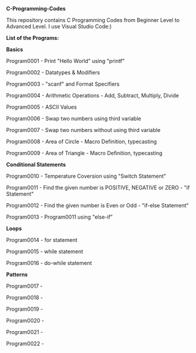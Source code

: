 **C-Programming-Codes**

This repository contains C Programming Codes from Beginner Level to Advanced Level. I use Visual Studio Code:)

**List of the Programs:**

**Basics**

Program0001 - Print "Hello World" using "printf"

Program0002 - Datatypes & Modifiers

Program0003 - "scanf" and Format Specifiers

Program0004 - Arithmetic Operations - Add, Subtract, Multiply, Divide

Program0005 - ASCII Values

Program0006 - Swap two numbers using third variable

Program0007 - Swap two numbers without using third variable

Program0008 - Area of Circle - Macro Definition, typecasting

Program0009 - Area of Triangle - Macro Definition, typecasting

**Conditional Statements**

Program0010 - Temperature Coversion using "Switch Statement"

Program0011 - Find the given number is POSITIVE, NEGATIVE or ZERO - "if Statement"

Program0012 - Find the given number is Even or Odd - "if-else Statement"

Program0013 - Program0011 using "else-if"

**Loops**

Program0014 - for statement

Program0015 - while statement

Program0016 - do-while statement

**Patterns**

Program0017 - 

Program0018 - 

Program0019 - 

Program0020 - 

Program0021 - 

Program0022 - 





















